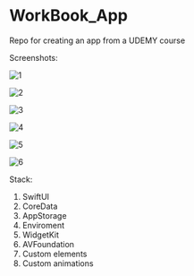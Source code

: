 # WorkBook_App
Repo for creating an app from a UDEMY course

Screenshots:

![1](https://user-images.githubusercontent.com/95411693/199795749-5e275928-6c3d-471e-9c8c-26780028ba42.png)

![2](https://user-images.githubusercontent.com/95411693/199795769-118cd3af-c5c0-4dd2-8f9e-f0ac0f0e4bfe.png)

![3](https://user-images.githubusercontent.com/95411693/199795776-4bb2248d-1f9e-43e2-a340-ff104331b28b.png)

![4](https://user-images.githubusercontent.com/95411693/199795786-ba820c95-24ad-4f87-8a2d-e75c796195d2.png)

![5](https://user-images.githubusercontent.com/95411693/199795800-bc553241-3d14-4b0a-8f75-0db79aa0126a.png)

![6](https://user-images.githubusercontent.com/95411693/199795814-b0ba85d4-8519-4f45-b452-910ad6096563.png)


Stack:
1. SwiftUI
2. CoreData
3. AppStorage
4. Enviroment
5. WidgetKit
6. AVFoundation
7. Custom elements
8. Custom animations

